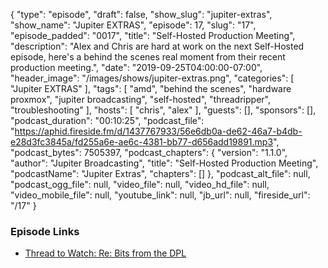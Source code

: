 {
  "type": "episode",
  "draft": false,
  "show_slug": "jupiter-extras",
  "show_name": "Jupiter EXTRAS",
  "episode": 17,
  "slug": "17",
  "episode_padded": "0017",
  "title": "Self-Hosted Production Meeting",
  "description": "Alex and Chris are hard at work on the next Self-Hosted episode, here's a behind the scenes real moment from their recent production meeting.",
  "date": "2019-09-25T04:00:00-07:00",
  "header_image": "/images/shows/jupiter-extras.png",
  "categories": [
    "Jupiter EXTRAS"
  ],
  "tags": [
    "amd",
    "behind the scenes",
    "hardware proxmox",
    "jupiter broadcasting",
    "self-hosted",
    "threadripper",
    "troubleshooting"
  ],
  "hosts": [
    "chris",
    "alex"
  ],
  "guests": [],
  "sponsors": [],
  "podcast_duration": "00:10:25",
  "podcast_file": "https://aphid.fireside.fm/d/1437767933/56e6db0a-de62-46a7-b4db-e28d3fc3845a/fd255a6e-ae6c-4381-bb77-d656add19891.mp3",
  "podcast_bytes": 7505397,
  "podcast_chapters": {
    "version": "1.1.0",
    "author": "Jupiter Broadcasting",
    "title": "Self-Hosted Production Meeting",
    "podcastName": "Jupiter Extras",
    "chapters": []
  },
  "podcast_alt_file": null,
  "podcast_ogg_file": null,
  "video_file": null,
  "video_hd_file": null,
  "video_mobile_file": null,
  "youtube_link": null,
  "jb_url": null,
  "fireside_url": "/17"
}


### Episode Links

  * [Thread to Watch: Re: Bits from the DPL](https://lists.debian.org/debian-devel/2019/09/msg00307.html "Thread to Watch: Re: Bits from the DPL")


